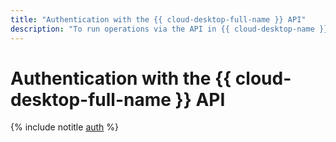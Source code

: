 ```yaml
---
title: "Authentication with the {{ cloud-desktop-full-name }} API"
description: "To run operations via the API in {{ cloud-desktop-name }}, get an IAM token for your account."
---
```


# Authentication with the {{ cloud-desktop-full-name }} API

{% include notitle [auth](../../_includes/authentication.md) %}
